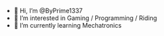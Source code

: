 - 👋 Hi, I’m @ByPrime1337
- 👀 I’m interested in Gaming / Programming / Riding
- 🌱 I’m currently learning Mechatronics
